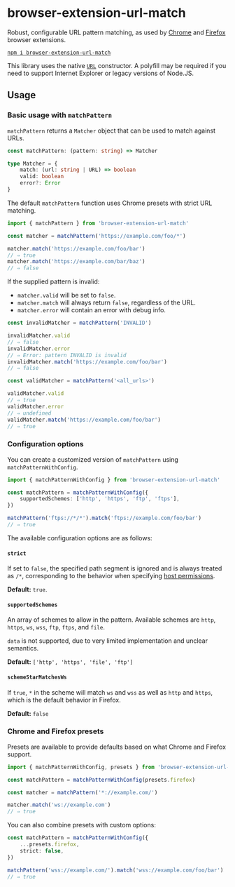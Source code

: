 # browser-extension-url-match

Robust, configurable URL pattern matching, as used by [Chrome](https://developer.chrome.com/docs/extensions/mv3/match_patterns/) and [Firefox](https://developer.mozilla.org/en-US/docs/Mozilla/Add-ons/WebExtensions/Match_patterns) browser extensions.

[`npm i browser-extension-url-match`](https://www.npmjs.com/package/browser-extension-url-match)

This library uses the native [`URL`](https://developer.mozilla.org/en-US/docs/Web/API/URL/URL) constructor. A polyfill may be required if you need to support Internet Explorer or legacy versions of Node.JS.

## Usage

### Basic usage with `matchPattern`

`matchPattern` returns a `Matcher` object that can be used to match against URLs.

```ts
const matchPattern: (pattern: string) => Matcher

type Matcher = {
    match: (url: string | URL) => boolean
    valid: boolean
    error?: Error
}
```

The default `matchPattern` function uses Chrome presets with strict URL matching.

```ts
import { matchPattern } from 'browser-extension-url-match'

const matcher = matchPattern('https://example.com/foo/*')

matcher.match('https://example.com/foo/bar')
// ⇒ true
matcher.match('https://example.com/bar/baz')
// ⇒ false
```

If the supplied pattern is invalid:
* `matcher.valid` will be set to `false`.
* `matcher.match` will always return `false`, regardless of the URL.
* `matcher.error` will contain an error with debug info.

```ts
const invalidMatcher = matchPattern('INVALID')

invalidMatcher.valid
// ⇒ false
invalidMatcher.error
// ⇒ Error: pattern INVALID is invalid
invalidMatcher.match('https://example.com/foo/bar')
// ⇒ false

const validMatcher = matchPattern('<all_urls>')

validMatcher.valid
// ⇒ true
validMatcher.error
// ⇒ undefined
validMatcher.match('https://example.com/foo/bar')
// ⇒ true
```

### Configuration options

You can create a customized version of `matchPattern` using `matchPatternWithConfig`.

```ts
import { matchPatternWithConfig } from 'browser-extension-url-match'

const matchPattern = matchPatternWithConfig({
    supportedSchemes: ['http', 'https', 'ftp', 'ftps'],
})

matchPattern('ftps://*/*').match('ftps://example.com/foo/bar')
// ⇒ true
```

The available configuration options are as follows:

#### `strict`

If set to `false`, the specified path segment is ignored and is always treated as `/*`, corresponding to the behavior when specifying [host permissions](https://developer.chrome.com/docs/extensions/mv3/declare_permissions/).

**Default:** `true`.

#### `supportedSchemes`

An array of schemes to allow in the pattern. Available schemes are `http`, `https`, `ws`, `wss`, `ftp`, `ftps`, and `file`.

`data` is not supported, due to very limited implementation and unclear semantics.

**Default:** `['http', 'https', 'file', 'ftp']`

#### `schemeStarMatchesWs`

If `true`, `*` in the scheme will match `ws` and `wss` as well as `http` and `https`, which is the default behavior in Firefox.

**Default:** `false`

### Chrome and Firefox presets

Presets are available to provide defaults based on what Chrome and Firefox support.

```ts
import { matchPatternWithConfig, presets } from 'browser-extension-url-match'

const matchPattern = matchPatternWithConfig(presets.firefox)

const matcher = matchPattern('*://example.com/')

matcher.match('ws://example.com')
// ⇒ true
```

You can also combine presets with custom options:

```ts
const matchPattern = matchPatternWithConfig({
    ...presets.firefox,
    strict: false,
})

matchPattern('wss://example.com/').match('wss://example.com/foo/bar')
// ⇒ true
```
